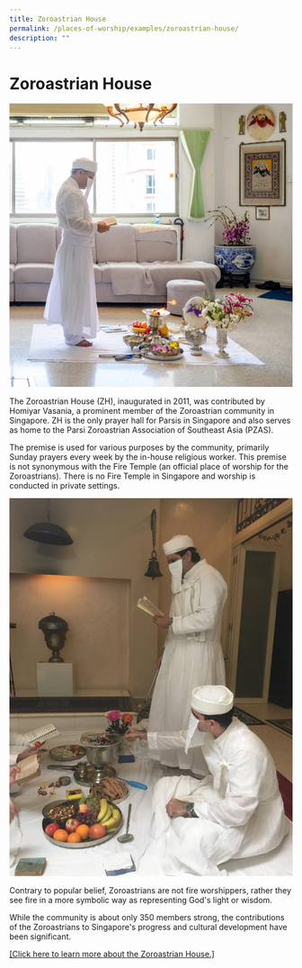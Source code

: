```yaml
---
title: Zoroastrian House
permalink: /places-of-worship/examples/zoroastrian-house/
description: ""
---
```

# Zoroastrian House
![](/images/Places%20of%20Worship/photo_zoroastrian%20house%202.jpg)

The Zoroastrian House (ZH), inaugurated in 2011, was contributed by Homiyar Vasania, a prominent member of the Zoroastrian community in Singapore. ZH is the only prayer hall for Parsis in Singapore and also serves as home to the Parsi Zoroastrian Association of Southeast Asia (PZAS).

The premise is used for various purposes by the community, primarily Sunday prayers every week by the in-house religious worker. This premise is not synonymous with the Fire Temple (an official place of worship for the Zoroastrians). There is no Fire Temple in Singapore and worship is conducted in private settings.

![](/images/Places%20of%20Worship/photo_zoroastrian%20house%205.jpg)

Contrary to popular belief, Zoroastrians are not fire worshippers, rather they see fire in a more symbolic way as representing God's light or wisdom.

While the community is about only 350 members strong, the contributions of the Zoroastrians to Singapore's progress and cultural development have been significant.

<a href="https://pzas.org/" target="_blank">[Click here to learn more about the Zoroastrian House.]</a>